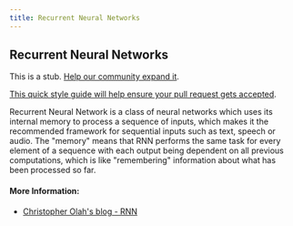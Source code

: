 ```yaml
---
title: Recurrent Neural Networks
---
```

## Recurrent Neural Networks

This is a stub. <a href='https://github.com/freecodecamp/guides/tree/master/src/pages/machine-learning/neural-networks/recurrent-neural-networks/index.md' target='_blank' rel='nofollow'>Help our community expand it</a>.

<a href='https://github.com/freecodecamp/guides/blob/master/README.md' target='_blank' rel='nofollow'>This quick style guide will help ensure your pull request gets accepted</a>.

<!-- The article goes here, in GitHub-flavored Markdown. Feel free to add YouTube videos, images, and CodePen/JSBin embeds  -->
Recurrent Neural Network is a class of neural networks which uses its internal memory to process a sequence of inputs, which makes it the recommended framework for sequential inputs such as text, speech or audio. The "memory" means that RNN performs the same task for every element of a sequence with each output being dependent on all previous computations, which is like "remembering" information about what has been processed so far.		

#### More Information:
* [Christopher Olah's blog - RNN](http://colah.github.io/)


